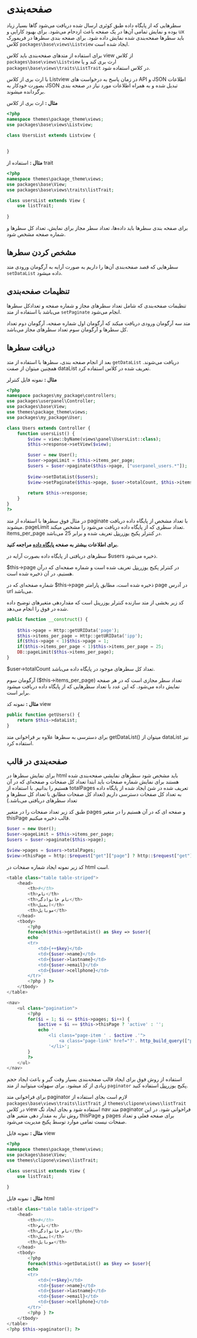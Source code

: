 # صفحه‌بندی

سطرهایی که از پایگاه داده طبق کوئری ارسال شده دریافت می‌شود گاها بسیار زیاد بوده و نمایش تمامی آن‌‌ها در یک صفحه باعث ازدحام می‌شود. برای بهبود کارایی و ux باید سطرها صفحه‌بندی شده نمایش داده شود. برای صفحه بندی سطرها در فریمورک کلاس `packages\base\views\Listview` ایجاد شده است. 

برای استفاده از متدهای صفحه‌بندی‌ باید کلاس view از کلاس `packages\base\views\Listview` ارث بری کند و یا `packages\base\views\traits\ListTrait` در کلاس استفاده شود.

 با ارث بری از کلاس Listview  در زمان پاسخ به درخواست های API و JSON اطلاعات بصورت خودکار به JSON تبدیل شده و به همراه اطلاعات مورد نیاز در صفحه بندی برگردانده میشوند.


**مثال :** ارث بری از کلاس
```php
<?php
namespace themes\package_theme\views;
use packages\base\views\Listview;

class UsersList extends Listview {
    
    
}
```

**مثال :** استفاده از trait
```php
<?php
namespace themes\package_theme\views;
use packages\base\View;
use packages\base\views\traits\listTrait;

class usersList extends View {
    use listTrait;
    
}
```

برای صفحه بندی سطرها باید داده‌ها، تعداد سطر مجاز برای نمایش، تعداد کل سطرها و شماره صفحه مشخص شود. 

## مشخص کردن سطرها
سطرهایی که قصد صفحه‌بندی آن‌ها را داریم به صورت آرایه به آرگومان ورودی متد `setDataList` داده میشود.

## تنظیمات صفحه‌بندی
تنظیمات صفحه‌بندی که شامل تعداد سطرهای مجاز و شماره صفحه و تعدادکل سطر‌ها می‌باشد با استفاده از متد `setPaginate` انجام می‌شود. 

متد سه آرگومان ورودی دریافت میکند که آرگومان اول شماره صفحه، آرگومان دوم تعداد کل سطرها و آرگومان سوم تعداد سطرهای مجاز می‌باشد.

## دریافت سطرها 
بعد از انجام صفحه بندی، سطرها با استفاده از متد `getDataList` دریافت می‌شوند. همچنین میتوان از صفت dataList تعریف شده در کلاس استفاده کرد.


**مثال :** نمونه فایل کنترلر
```php
<?php
namespace packages\my_package\controllers;
use packages\userpanel\Controller;
use packages\base\View;
use themes\package_theme\views;
use packages\my_package\User;

class Users extends Controller {
    function usersList() {
        $view = view::byName(views\panel\UsersList::class);
        $this->response->setView($view);

        $user = new User();
        $user->pageLimit = $this->items_per_page;
        $users = $user->paginate($this->page, ["userpanel_users.*"]);
    
        $view->setDataList($users);
        $view->setPaginate($this->page, $user->totalCount, $this->items_per_page);
        
        return $this->response;
    }
}
?>
```
در مثال فوق سطرها با استفاده از متد paginate با تعداد مشخص از پایگاه داده دریافت میشوند.
pageLimit تعداد سطری که از پایگاه داده دریافت می‌شود را مشخص میکند. items_per_page در کنترلر پکیج [یوزرپنل](https://github.com/Jalno/userpanel) تعریف شده و برابر 25 می‌باشد.

__برای اطلاعات بیشتر به صفحه [پایگاه داده](dbObject.md) مراجعه کنید.__

سطرهای دریافتی از پایگاه داده بصورت آرایه در $users ذخیره می‌شود.

$this->page در کنترلر پکیج [یوزرپنل](https://github.com/Jalno/userpanel) تعریف شده است و شماره صفحه‌ای که درآن هستیم، در آن ذخیره شده است.

شماره صفحه‌ای که در $this->page ذخیره شده است، مطابق پارامتر page در آدرس url می‌باشد.

کد زیر بخشی از متد سازنده کنترلر یوزرپنل است که مقداردهی متغیرهای توضیح داده شده در فوق را انجام می‌دهد.
```php
public function __construct() {
    
    $this->page = Http::getURIData('page');
    $this->items_per_page = Http::getURIData('ipp');
    if($this->page < 1)$this->page = 1;
    if($this->items_per_page < 1)$this->items_per_page = 25;
    DB::pageLimit($this->items_per_page);
}
```

$user->totalCount تعداد کل سطرهای موجود در پایگاه داده می‌باشد.

آرگومان سوم ($this->items_per_page) تعداد سطر مجازی است که در هر صفحه نمایش داده می‌شود. که این عدد با تعداد سطرهایی که از پایگاه داده دریافت میشود برابر است.


**مثال :** نمونه کد view
```php
public function getUsers() {
    return $this->dataList;
}
```
برای دسترسی به سطرها علاوه بر فراخوانی متد getDataList() میتوان از dataList نیز استفاده کرد.


## صفحه‌بندی در قالب 
برای نمایش سطرها در html باید مشخص شود سطرهای نمایشی صفحه‌بندی شده هستند برای نمایش شماره صفحات باید ابتدا تعداد کل صفحات و صفحه‌ای که در آن هستیم را بدانیم. با استفاده از totalPages تعریف شده در شئ ایجاد شده از پایگاه داده به تعداد کل صفحات دسترسی داریم (تعداد کل صفحات مطابق با تعداد کل سطرها و تعداد سطرهای دریافتی می‌باشد.)

طبق کد زیر تعداد صفحات را در متغیر pages و صفحه ای که در آن هستیم را در متغیر thisPage قالب ذخیره میکنیم.
```php
$user = new User();
$user->pageLimit = $this->items_per_page;
$users = $user->paginate($this->page);

$view->pages = $users->totalPages;
$view->thisPage = http::$request["get"]["page"] ? http::$request["get"]["page"] : 1;
```

کد زیر نمونه ایجاد شماره صفحات در html است. 

```php
<table class="table table-striped">
    <head>
        <th>#</th>
        <th>نام</th>
        <th>نام خانوادگی</th>
        <th>ایمیل</th>
        <th>موبایل</th>
    </head>
    <tbody>
        <?php
        foreach($this->getDataList() as $key => $user){
        echo `
        <tr>
            <td>{++$key}</td>
            <td>{$user->name}</td>
            <td>{$user->lastname}</td>
            <td>{$user->email}</td>
            <td>{$user->cellphone}</td>
        </tr>`
        <?php } ?>
    </tbody>
</table>

<nav>
    <ul class="pagination">
        <?php 
        for($i = 1; $i <= $this->pages; $i++) {
            $active = $i == $this->thisPage ? 'active' : '';
            echo '
                <li class="page-item ' . $active .'">
                    <a class="page-link" href="?'. http_build_query(["page" => $i]). '">'.  $i . '</a>'.
                '</li>';
        }
        ?>
    </ul>
</nav>
```

استفاده از روش فوق برای ایجاد قالب صفحه‌بندی بسیار وقت گیر و باعث ایجاد حجم زیادی از کد میشود. برای سهولت میتوانید از متد `paginator` پکیج [یوزرپنل](https://github.com/Jalno/userpanel) استفاده کنید. 

برای فراخوانی متد paginator لازم است بجای استفاده از `packages\base\views\traits\listTrait` از `themes\clipone\views\listTrait` در کلاس view استفاده شود و بجای ایجاد تگ nav متد paginator فراخوانی شود. در این روش نیاز به مقدار دهی متغیر های thisPage و pages برای صفحه فعلی و تعداد صفحات نیست تمامی موارد توسط پکیج مدیریت می‌شود.

**مثال :** نمونه فایل view
```php
<?php
namespace themes\package_theme\views;
use packages\base\View;
use themes\clipone\views\listTrait;

class usersList extends View {
    use listTrait;
    
}
```

**مثال :** نمونه فایل html
```php
<table class="table table-striped">
    <head>
        <th>#</th>
        <th>نام</th>
        <th>نام خانوادگی</th>
        <th>ایمیل</th>
        <th>موبایل</th>
    </head>
    <tbody>
        <?php
        foreach($this->getDataList() as $key => $user){
        echo `
        <tr>
            <td>{++$key}</td>
            <td>{$user->name}</td>
            <td>{$user->lastname}</td>
            <td>{$user->email}</td>
            <td>{$user->cellphone}</td>
        </tr>`
        <?php } ?>
    </tbody>
</table>
<?php $this->paginator(); ?>
```
